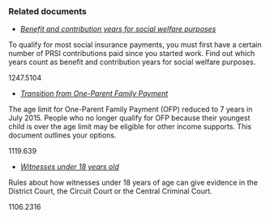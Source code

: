 ###  Related documents

  * [ _Benefit and contribution years for social welfare purposes_ ](/en/social-welfare/irish-social-welfare-system/social-insurance-prsi/benefit-and-contribution-years-for-social-welfare/)

To qualify for most social insurance payments, you must first have a certain
number of PRSI contributions paid since you started work. Find out which years
count as benefit and contribution years for social welfare purposes.

1247.5104

  * [ _Transition from One-Parent Family Payment_ ](/en/social-welfare/families-and-children/moving-from-ofp/)

The age limit for One-Parent Family Payment (OFP) reduced to 7 years in July
2015. People who no longer qualify for OFP because their youngest child is
over the age limit may be eligible for other income supports. This document
outlines your options.

1119.639

  * [ _Witnesses under 18 years old_ ](/en/justice/witnesses/witnesses-under-18-years-old/)

Rules about how witnesses under 18 years of age can give evidence in the
District Court, the Circuit Court or the Central Criminal Court.

1106.2316
